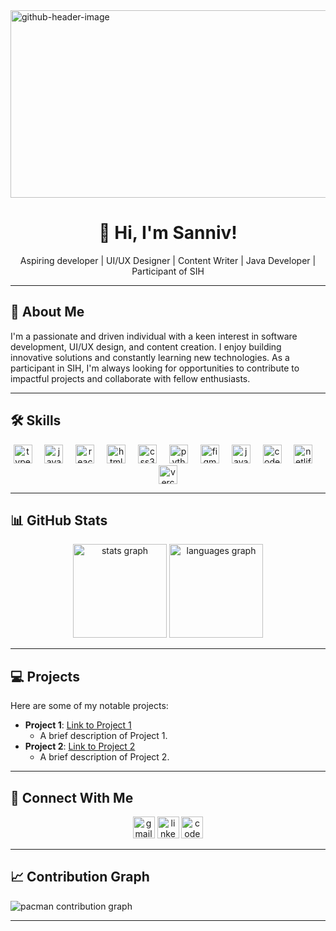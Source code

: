 <img width="921" height="300" alt="github-header-image" src="https://github.com/user-attachments/assets/a6b2e0ac-4438-4449-b70a-037b7179bcb7" />

<h1 align="center">👋 Hi, I'm Sanniv!</h1>

<p align="center">Aspiring developer | UI/UX Designer | Content Writer | Java Developer | Participant of SIH</p>

--- 

## 🚀 About Me

I'm a passionate and driven individual with a keen interest in software development, UI/UX design, and content creation. I enjoy building innovative solutions and constantly learning new technologies. As a participant in SIH, I'm always looking for opportunities to contribute to impactful projects and collaborate with fellow enthusiasts.

--- 

## 🛠️ Skills

<div align="center">
  <img src="https://skillicons.dev/icons?i=ts" height="30" alt="typescript logo"  />
  <img width="12" />
  <img src="https://skillicons.dev/icons?i=js" height="30" alt="javascript logo"  />
  <img width="12" />
  <img src="https://skillicons.dev/icons?i=react" height="30" alt="react logo"  />
  <img width="12" />
  <img src="https://skillicons.dev/icons?i=html" height="30" alt="html5 logo"  />
  <img width="12" />
  <img src="https://skillicons.dev/icons?i=css" height="30" alt="css3 logo"  />
  <img width="12" />
  <img src="https://skillicons.dev/icons?i=py" height="30" alt="python logo"  />
  <img width="12" />
  <img src="https://skillicons.dev/icons?i=figma" height="30" alt="figma logo"  />
  <img width="12" />
  <img src="https://skillicons.dev/icons?i=java" height="30" alt="java logo"  />
  <img width="12" />
  <img src="https://skillicons.dev/icons?i=codepen" height="30" alt="codepen logo"  />
  <img width="12" />
  <img src="https://skillicons.dev/icons?i=netlify" height="30" alt="netlify logo"  />
  <img width="12" />
  <img src="https://skillicons.dev/icons?i=vercel" height="30" alt="vercel logo"  />
</div>

--- 

## 📊 GitHub Stats

<div align="center">
  <img src="https://github-readme-stats.vercel.app/api?username=sanniv0&hide_title=false&hide_rank=false&show_icons=true&include_all_commits=true&count_private=true&disable_animations=false&theme=dracula&locale=en&hide_border=false" height="150" alt="stats graph"  />
  <img src="https://github-readme-stats.vercel.app/api/top-langs?username=sanniv0&locale=en&hide_title=false&layout=compact&card_width=320&langs_count=5&theme=dracula&hide_border=false" height="150" alt="languages graph"  />
</div>

--- 

## 💻 Projects

Here are some of my notable projects:

- **Project 1**: [Link to Project 1](https://github.com/sanniv0/)
  - A brief description of Project 1.
- **Project 2**: [Link to Project 2](https://github.com/sanniv0/)
  - A brief description of Project 2.

--- 

## 🤝 Connect With Me

<div align="center">
  <img src="https://img.shields.io/static/v1?message=Gmail&logo=gmail&label=&color=D14836&logoColor=white&labelColor=&style=for-the-badge" height="35" alt="gmail logo"  />
  <img src="https://img.shields.io/static/v1?message=LinkedIn&logo=linkedin&label=&color=0077B5&logoColor=white&labelColor=&style=for-the-badge" height="35" alt="linkedin logo"  />
  <img src="https://img.shields.io/static/v1?message=Codepen&logo=codepen&label=&color=000000&logoColor=white&labelColor=&style=for-the-badge" height="35" alt="codepen logo"  />
</div>

--- 

## 📈 Contribution Graph

<picture>
  <source media="(prefers-color-scheme: dark)" srcset="https://raw.githubusercontent.com/sanniv0/sanniv0/output/pacman-contribution-graph-dark.svg">
  <source media="(prefers-color-scheme: light)" srcset="https://raw.githubusercontent.com/sanniv0/sanniv0/output/pacman-contribution-graph.svg">
  <img alt="pacman contribution graph" src="https://raw.githubusercontent.com/sanniv0/sanniv0/output/pacman-contribution-graph.svg">
</picture>

---

